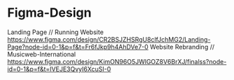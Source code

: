 # Figma-Design
Landing Page // Running Website
https://www.figma.com/design/CR2BSJZHSRgU8clfJchMG2/Landing-Page?node-id=0-1&p=f&t=Fr6fJkp9h4AhDVe7-0
Website Rebranding // Musicweb-International
https://www.figma.com/design/KimON96O5JWlGOZ8V6BrXJ/finalss?node-id=0-1&p=f&t=IVEJE3QvyI6XcuSI-0
